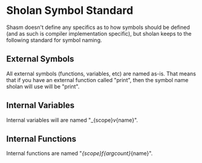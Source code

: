 # Sholan Symbol Standard

Shasm doesn't define any specifics as to how symbols should be defined (and as such is compiler
implementation specific), but sholan keeps to the following standard for symbol naming.

## External Symbols

All external symbols (functions, variables, etc) are named as-is. That means that if you have an
external function called "print", then the symbol name sholan will use will be "print".

## Internal Variables

Internal variables will are named "_{scope}_v_{name}".

## Internal Functions

Internal functions are named "_{scope}_f_{argcount}_{name}".